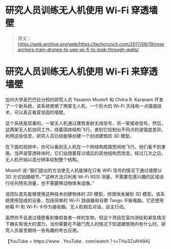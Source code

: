 # 研究人员训练无人机使用 Wi-Fi 穿透墙壁

> 原文：<https://web.archive.org/web/https://techcrunch.com/2017/06/19/researchers-train-drones-to-use-wi-fi-to-look-through-walls/>

# 研究人员训练无人机使用 Wi-Fi 来穿透墙壁

加州大学圣巴巴拉分校的研究人员 Yasamin Mostofi 和 Chitra R. Karanam 开发了一个新系统，该系统使用了两架无人机、一个巨大的 Wi-Fi 天线和一点插值技术，可以真正看穿坚固的墙壁。

这个系统是双重的。一架无人机通过建筑发射无线信号，另一架接收信号。然后，这两架无人机协同工作，绕着固体结构飞行，直到它绘制出不同点的波强度差异。利用这些信息，研究人员已经能够创建一个封闭建筑的 3D 模型。

在下面的视频中，你可以看到无人机在一个砖结构周围悠闲地飞行。他们看不到里面。当声波穿透砖块时，它们会随着穿过墙后的其他结构而改变。经过几次之后，无人机开始以高分辨率绘制整个结构。

Mostofi 说:“我们提出的方法使无人机能够在只有 WiFi 信号的情况下通过墙壁以 3D 方式拍摄细节。”“这种方法只利用 Wi-Fi RSSI 测量，不需要在感兴趣的区域进行任何预先测量，也不需要移动物体来成像。”

该团队首先能够使用这种技术创建物体的 2D 模型，但很快发展到 3D 模型。该系统使用现成的设备，包括简单的 Wi-Fi 路由器和谷歌 Tango 平板电脑。它还使用树莓 Pi 和 Wi-Fi 卡作为接收器。无人机相互对话，自主行动。

虽然你不会透过墙壁看到像掠食者一样的生物，但这个项目在室内测绘和紧急情况下确实有很大的潜力，当你需要在不破门而入的情况下知道建筑物内有什么时。研究人员甚至期待一些有趣的考古应用。

【YouTube = https://www . YouTube . com/watch？v=THu3ZvAHI9A]